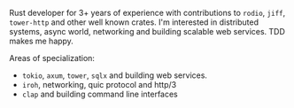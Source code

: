 Rust developer for 3+ years of experience with contributions to `rodio`,
`jiff`, `tower-http` and other well known crates. I'm interested in distributed
systems, async world, networking and building scalable web services. TDD makes
me happy.

Areas of specialization:

- `tokio`, `axum`, `tower`, `sqlx` and building web services.
- `iroh`, networking, quic protocol and http/3
- `clap` and building command line interfaces
